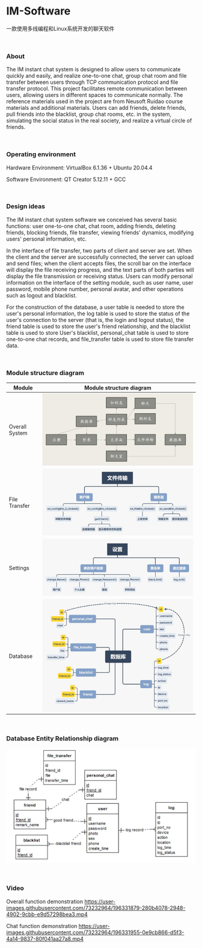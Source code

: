 # IM-Software
 一款使用多线编程和Linux系统开发的聊天软件

<br />

### **About**

The IM instant chat system is designed to allow users to communicate quickly and easily, and realize one-to-one chat, group chat room and file transfer between users through TCP communication protocol and file transfer protocol. This project facilitates remote communication between users, allowing users in different spaces to communicate normally. The reference materials used in the project are from Neusoft Ruidao course materials and additional materials. Users can add friends, delete friends, pull friends into the blacklist, group chat rooms, etc. in the system, simulating the social status in the real society, and realize a virtual circle of friends.

<br />

### **Operating environment**

Hardware Environment:  VirtualBox 6.1.36 + Ubuntu 20.04.4 

Software Environment:    QT Creator 5.12.11 + GCC

<br />

### **Design ideas**

The IM instant chat system software we conceived has several basic functions: user one-to-one chat, chat room, adding friends, deleting friends, blocking friends, file transfer, viewing friends' dynamics, modifying users' personal information, etc. 

In the interface of file transfer, two parts of client and server are set. When the client and the server are successfully connected, the server can upload and send files; when the client accepts files, the scroll bar on the interface will display the file receiving progress, and the text parts of both parties will display the file transmission or receiving status. Users can modify personal information on the interface of the setting module, such as user name, user password, mobile phone number, personal avatar, and other operations such as logout and blacklist. 

For the construction of the database, a user table is needed to store the user's personal information, the log table is used to store the status of the user's connection to the server (that is, the login and logout status), the friend table is used to store the user's friend relationship, and the blacklist table is used to store User's blacklist, personal_chat table is used to store one-to-one chat records, and file_transfer table is used to store file transfer data.

<br />

### **Module structure diagram**

| Module         | **Module structure diagram**                                 |
| -------------- | ------------------------------------------------------------ |
| Overall System | ![image-20221018113040791](README/image-20221018113040791.png) |
| File Transfer  | ![image-20221018113058809](README/image-20221018113058809.png) |
| Settings       | ![image-20221018113054443](README/image-20221018113054443.png) |
| Database       | ![image-20221018113049649](README/image-20221018113049649.png) |

<br />

### **Database Entity Relationship diagram**

![image-20221018113239217](README/image-20221018113239217.png)

<br />

### **Video**

Overall function demonstration
https://user-images.githubusercontent.com/73232964/196331879-280b4078-2948-4902-9cbb-e9d57298bea3.mp4

Chat function demonstration
https://user-images.githubusercontent.com/73232964/196331955-0e9cb866-d5f3-4a14-9837-80f041aa27a8.mp4


